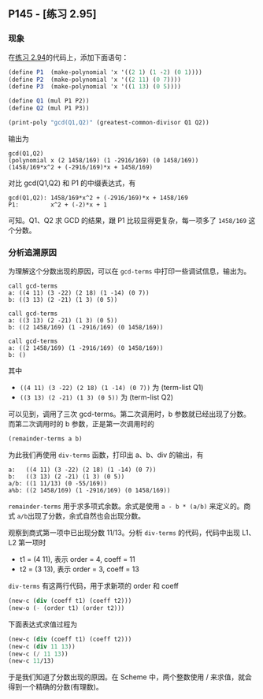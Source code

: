 ## P145 - [练习 2.95]

### 现象

在[练习 2.94](./exercise_2_94.scm)的代码上，添加下面语句：

``` Scheme
(define P1  (make-polynomial 'x '((2 1) (1 -2) (0 1))))
(define P2  (make-polynomial 'x '((2 11) (0 7))))
(define P3  (make-polynomial 'x '((1 13) (0 5))))

(define Q1 (mul P1 P2))
(define Q2 (mul P1 P3))

(print-poly "gcd(Q1,Q2)" (greatest-common-divisor Q1 Q2))
```
输出为

```
gcd(Q1,Q2)
(polynomial x (2 1458/169) (1 -2916/169) (0 1458/169))
(1458/169*x^2 + (-2916/169)*x + 1458/169)
```

对比 gcd(Q1,Q2) 和 P1 的中缀表达式，有

```
gcd(Q1,Q2): 1458/169*x^2 + (-2916/169)*x + 1458/169
P1:         x^2 + (-2)*x + 1
```
可知。Q1、Q2 求 GCD 的结果，跟 P1 比较显得更复杂，每一项多了 `1458/169` 这个分数。


### 分析追溯原因

为理解这个分数出现的原因，可以在 `gcd-terms` 中打印一些调试信息，输出为。

```
call gcd-terms
a: ((4 11) (3 -22) (2 18) (1 -14) (0 7))
b: ((3 13) (2 -21) (1 3) (0 5))

call gcd-terms
a: ((3 13) (2 -21) (1 3) (0 5))
b: ((2 1458/169) (1 -2916/169) (0 1458/169))

call gcd-terms
a: ((2 1458/169) (1 -2916/169) (0 1458/169))
b: ()
```

其中 

* `((4 11) (3 -22) (2 18) (1 -14) (0 7))` 为 (term-list Q1)
* `((3 13) (2 -21) (1 3) (0 5))` 为 (term-list Q2)

可以见到，调用了三次 gcd-terms。第二次调用时，b 参数就已经出现了分数。而第二次调用时的 b 参数，正是第一次调用时的 

``` Scheme
(remainder-terms a b)
```

为此我们再使用 `div-terms` 函数，打印出 a、b、div 的输出，有

```
a:   ((4 11) (3 -22) (2 18) (1 -14) (0 7))
b:   ((3 13) (2 -21) (1 3) (0 5))
a/b: ((1 11/13) (0 -55/169))
a%b: ((2 1458/169) (1 -2916/169) (0 1458/169))
```
`remainder-terms` 用于求多项式余数。余式是使用 `a - b * (a/b)` 来定义的。商式 `a/b`出现了分数，余式自然也会出现分数。

观察到商式第一项中已出现分数 11/13。分析 `div-terms` 的代码，代码中出现 L1、L2 第一项时

* t1 = (4 11), 表示 order = 4, coeff = 11
* t2 = (3 13), 表示 order = 3, coeff = 13

`div-terms` 有这两行代码，用于求新项的 order 和 coeff

``` Scheme
(new-c (div (coeff t1) (coeff t2)))
(new-o (- (order t1) (order t2)))
```

下面表达式求值过程为
 
``` Scheme
(new-c (div (coeff t1) (coeff t2)))
(new-c (div 11 13))
(new-c (/ 11 13))
(new-c 11/13)
```

于是我们知道了分数出现的原因。在 Scheme 中，两个整数使用 / 来求值，就会得到一个精确的分数(有理数)。

